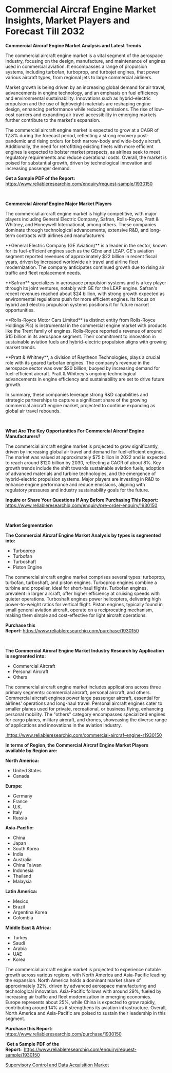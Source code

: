 <p><h1>Commercial Aircraf Engine Market Insights, Market Players and Forecast Till 2032</h1></p><p><strong>Commercial Aircraf Engine Market Analysis and Latest Trends</strong></p>
<p><p>The commercial aircraft engine market is a vital segment of the aerospace industry, focusing on the design, manufacture, and maintenance of engines used in commercial aviation. It encompasses a range of propulsion systems, including turbofan, turboprop, and turbojet engines, that power various aircraft types, from regional jets to large commercial airliners.</p><p>Market growth is being driven by an increasing global demand for air travel, advancements in engine technology, and an emphasis on fuel efficiency and environmental sustainability. Innovations such as hybrid-electric propulsion and the use of lightweight materials are reshaping engine design, enhancing performance while reducing emissions. The rise of low-cost carriers and expanding air travel accessibility in emerging markets further contribute to the market's expansion.</p><p>The commercial aircraft engine market is expected to grow at a CAGR of 12.8% during the forecast period, reflecting a strong recovery post-pandemic and rising orders for both narrow-body and wide-body aircraft. Additionally, the need for retrofitting existing fleets with more efficient engines is expected to bolster market prospects, as airlines seek to meet regulatory requirements and reduce operational costs. Overall, the market is poised for substantial growth, driven by technological innovation and increasing passenger demand.</p></p>
<p><strong>Get a Sample PDF of the Report:&nbsp;</strong> <a href="https://www.reliableresearchiq.com/enquiry/request-sample/1930150?utm_campaign=2301&utm_medium=2&utm_source=Github&utm_content=ia&utm_term=29032025&utm_id=commercial-aircraf-engine">https://www.reliableresearchiq.com/enquiry/request-sample/1930150</a></p>
<p>&nbsp;</p>
<p><strong>Commercial Aircraf Engine Major Market Players</strong></p>
<p><p>The commercial aircraft engine market is highly competitive, with major players including General Electric Company, Safran, Rolls-Royce, Pratt & Whitney, and Honeywell International, among others. These companies dominate through technological advancements, extensive R&D, and long-term contracts with airlines and manufacturers.</p><p>**General Electric Company (GE Aviation)** is a leader in the sector, known for its fuel-efficient engines such as the GEnx and LEAP. GE's aviation segment reported revenues of approximately $22 billion in recent fiscal years, driven by increased worldwide air travel and airline fleet modernization. The company anticipates continued growth due to rising air traffic and fleet replacement needs.</p><p>**Safran** specializes in aerospace propulsion systems and is a key player through its joint ventures, notably with GE for the LEAP engine. Safran's recent revenues reached about $24 billion, with strong growth expected as environmental regulations push for more efficient engines. Its focus on hybrid and electric propulsion systems positions it for future market opportunities.</p><p>**Rolls-Royce Motor Cars Limited** (a distinct entity from Rolls-Royce Holdings Plc) is instrumental in the commercial engine market with products like the Trent family of engines. Rolls-Royce reported a revenue of around $15 billion in its aerospace segment. Their commitment to innovation in sustainable aviation fuels and hybrid-electric propulsion aligns with growing market trends.</p><p>**Pratt & Whitney**, a division of Raytheon Technologies, plays a crucial role with its geared turbofan engines. The company’s revenue in the aerospace sector was over $20 billion, buoyed by increasing demand for fuel-efficient aircraft. Pratt & Whitney's ongoing technological advancements in engine efficiency and sustainability are set to drive future growth.</p><p>In summary, these companies leverage strong R&D capabilities and strategic partnerships to capture a significant share of the growing commercial aircraft engine market, projected to continue expanding as global air travel rebounds.</p></p>
<p>&nbsp;</p>
<p><strong>What Are The Key Opportunities For Commercial Aircraf Engine Manufacturers?</strong></p>
<p><p>The commercial aircraft engine market is projected to grow significantly, driven by increasing global air travel and demand for fuel-efficient engines. The market was valued at approximately $75 billion in 2022 and is expected to reach around $120 billion by 2030, reflecting a CAGR of about 8%. Key growth trends include the shift towards sustainable aviation fuels, adoption of advanced materials and turbine technologies, and the emergence of hybrid-electric propulsion systems. Major players are investing in R&D to enhance engine performance and reduce emissions, aligning with regulatory pressures and industry sustainability goals for the future.</p></p>
<p><strong>Inquire or Share Your Questions If Any Before Purchasing This Report:</strong> <a href="https://www.reliableresearchiq.com/enquiry/pre-order-enquiry/1930150?utm_campaign=2301&utm_medium=2&utm_source=Github&utm_content=ia&utm_term=29032025&utm_id=commercial-aircraf-engine">https://www.reliableresearchiq.com/enquiry/pre-order-enquiry/1930150</a></p>
<p>&nbsp;</p>
<p><strong>Market Segmentation</strong></p>
<p><strong>The Commercial Aircraf Engine Market Analysis by types is segmented into:</strong></p>
<p><ul><li>Turboprop</li><li>Turbofan</li><li>Turboshaft</li><li>Piston Engine</li></ul></p>
<p><p>The commercial aircraft engine market comprises several types: turboprop, turbofan, turboshaft, and piston engines. Turboprop engines combine a turbine and propeller, ideal for short-haul flights. Turbofan engines, prevalent in larger aircraft, offer higher efficiency at cruising speeds with quieter operations. Turboshaft engines power helicopters, delivering high power-to-weight ratios for vertical flight. Piston engines, typically found in small general aviation aircraft, operate on a reciprocating mechanism, making them simple and cost-effective for light aircraft operations.</p></p>
<p><strong>Purchase this Report:&nbsp;</strong><a href="https://www.reliableresearchiq.com/purchase/1930150?utm_campaign=2301&utm_medium=2&utm_source=Github&utm_content=ia&utm_term=29032025&utm_id=commercial-aircraf-engine">https://www.reliableresearchiq.com/purchase/1930150</a></p>
<p>&nbsp;</p>
<p><strong>The Commercial Aircraf Engine Market Industry Research by Application is segmented into:</strong></p>
<p><ul><li>Commercial Aircraft</li><li>Personal Aircraft</li><li>Others</li></ul></p>
<p><p>The commercial aircraft engine market includes applications across three primary segments: commercial aircraft, personal aircraft, and others. Commercial aircraft engines power large passenger aircraft, essential for airlines' operations and long-haul travel. Personal aircraft engines cater to smaller planes used for private, recreational, or business flying, enhancing personal mobility. The "others" category encompasses specialized engines for cargo planes, military aircraft, and drones, showcasing the diverse range of applications and innovations in the aviation industry.</p></p>
<p><a href="https://www.reliableresearchiq.com/commercial-aircraf-engine-r1930150?utm_campaign=2301&utm_medium=2&utm_source=Github&utm_content=ia&utm_term=29032025&utm_id=commercial-aircraf-engine">&nbsp;https://www.reliableresearchiq.com/commercial-aircraf-engine-r1930150</a></p>
<p><strong>In terms of Region, the Commercial Aircraf Engine Market Players available by Region are:</strong></p>
<p>
    <p> <strong> North America: </strong>
        <ul>
            <li>United States</li>
            <li>Canada</li>
        </ul>
        </p> 
    <p> <strong> Europe: </strong>
        <ul>
            <li>Germany</li>
            <li>France</li>
            <li>U.K.</li>
            <li>Italy</li>
            <li>Russia</li>
        </ul>
        </p> 
    <p> <strong> Asia-Pacific: </strong>
        <ul>
            <li>China</li>
            <li>Japan</li>
            <li>South Korea</li>
            <li>India</li>
            <li>Australia</li>
            <li>China Taiwan</li>
            <li>Indonesia</li>
            <li>Thailand</li>
            <li>Malaysia</li>
        </ul>
        </p> 
    <p> <strong> Latin America: </strong>
        <ul>
            <li>Mexico</li>
            <li>Brazil</li>
            <li>Argentina Korea</li>
            <li>Colombia</li>
        </ul>
        </p> 
    <p> <strong> Middle East & Africa: </strong>
        <ul>
            <li>Turkey</li>
            <li>Saudi</li>
            <li>Arabia</li>
            <li>UAE</li>
            <li>Korea</li>
        </ul>
    </p>
    </p>
<p><p>The commercial aircraft engine market is projected to experience notable growth across various regions, with North America and Asia-Pacific leading the expansion. North America holds a dominant market share of approximately 32%, driven by advanced aerospace manufacturing and technological innovation. Asia-Pacific follows with around 29%, fueled by increasing air traffic and fleet modernization in emerging economies. Europe represents about 25%, while China is expected to grow rapidly, contributing around 14% as it strengthens its aviation infrastructure. Overall, North America and Asia-Pacific are poised to sustain their leadership in this segment.</p></p>
<p><strong>Purchase this Report: </strong><a href="https://www.reliableresearchiq.com/purchase/1930150?utm_campaign=2301&utm_medium=2&utm_source=Github&utm_content=ia&utm_term=29032025&utm_id=commercial-aircraf-engine">https://www.reliableresearchiq.com/purchase/1930150</a></p>
<p>&nbsp;<strong>Get a Sample PDF of the Report:&nbsp;&nbsp;</strong><a href="https://www.reliableresearchiq.com/enquiry/request-sample/1930150?utm_campaign=2301&utm_medium=2&utm_source=Github&utm_content=ia&utm_term=29032025&utm_id=commercial-aircraf-engine">https://www.reliableresearchiq.com/enquiry/request-sample/1930150</a></p>
<p><strong></strong></p>
<p><p><a href="https://github.com/sca704osol/Market-Research-Report-List-1/blob/main/supervisory-control-and-data-acquisition-market.md?utm_campaign=2301&utm_medium=2&utm_source=Github&utm_content=ia&utm_term=29032025&utm_id=commercial-aircraf-engine">Supervisory Control and Data Acquisition Market</a></p></p>